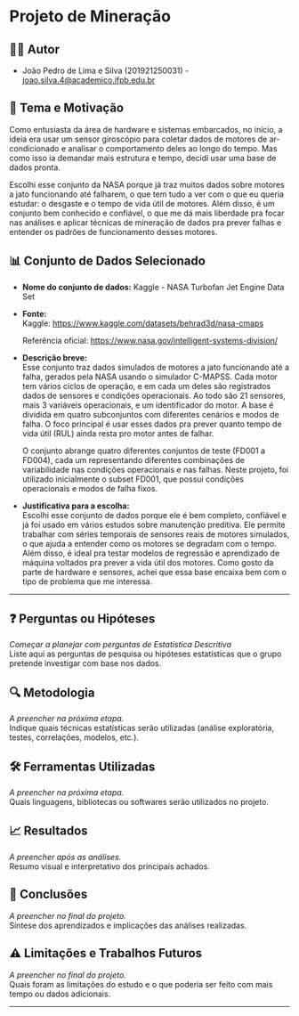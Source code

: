 # Projeto de Mineração

## 🧑‍💻 Autor  

- João Pedro de Lima e Silva (201921250031) - joao.silva.4@academico.ifpb.edu.br

## 🎯 Tema e Motivação  
  Como entusiasta da área de hardware e sistemas embarcados, no início, a ideia era usar um sensor giroscópio para coletar dados de motores de ar-condicionado e analisar o comportamento deles ao longo do tempo. Mas como isso ia demandar mais estrutura e tempo, decidi usar uma base de dados pronta.

  Escolhi esse conjunto da NASA porque já traz muitos dados sobre motores a jato funcionando até falharem, o que tem tudo a ver com o que eu queria estudar: o desgaste e o tempo de vida útil de motores. Além disso, é um conjunto bem conhecido e confiável, o que me dá mais liberdade pra focar nas análises e aplicar técnicas de mineração de dados pra prever falhas e entender os padrões de funcionamento desses motores.
## 📊 Conjunto de Dados Selecionado  
- **Nome do conjunto de dados:**
  Kaggle - NASA Turbofan Jet Engine Data Set
  
- **Fonte:**  
  Kaggle: https://www.kaggle.com/datasets/behrad3d/nasa-cmaps
  
  Referência oficial: https://www.nasa.gov/intelligent-systems-division/
  
- **Descrição breve:**  
  Esse conjunto traz dados simulados de motores a jato funcionando até a falha, gerados pela NASA usando o simulador C-MAPSS. Cada motor tem vários ciclos de operação, e em cada um deles são registrados dados de sensores e condições operacionais. Ao todo são 21 sensores, mais 3 variáveis operacionais, e um identificador do motor. A base é dividida em quatro subconjuntos com diferentes cenários e modos de falha. O foco principal é usar esses dados pra prever quanto tempo de vida útil (RUL) ainda resta pro motor antes de falhar.

  O conjunto abrange quatro diferentes conjuntos de teste (FD001 a FD004), cada um representando diferentes combinações de variabilidade nas condições operacionais e nas falhas. Neste projeto, foi utilizado inicialmente o subset FD001, que possui condições operacionais e modos de falha fixos.


- **Justificativa para a escolha:**  
  Escolhi esse conjunto de dados porque ele é bem completo, confiável e já foi usado em vários estudos sobre manutenção preditiva. Ele permite trabalhar com séries temporais de sensores reais de motores simulados, o que ajuda a entender como os motores se degradam com o tempo. Além disso, é ideal pra testar modelos de regressão e aprendizado de máquina voltados pra prever a vida útil dos motores. Como gosto da parte de hardware e sensores, achei que essa base encaixa bem com o tipo de problema que me interessa.

---

## ❓ Perguntas ou Hipóteses  
*Começar a planejar com perguntas de Estatística Descritiva*  
Liste aqui as perguntas de pesquisa ou hipóteses estatísticas que o grupo pretende investigar com base nos dados.

## 🔍 Metodologia  
*A preencher na próxima etapa.*  
Indique quais técnicas estatísticas serão utilizadas (análise exploratória, testes, correlações, modelos, etc.).

## 🛠️ Ferramentas Utilizadas  
*A preencher na próxima etapa.*  
Quais linguagens, bibliotecas ou softwares serão utilizados no projeto.

## 📈 Resultados  
*A preencher após as análises.*  
Resumo visual e interpretativo dos principais achados.

## 📌 Conclusões  
*A preencher no final do projeto.*  
Síntese dos aprendizados e implicações das análises realizadas.

## ⚠️ Limitações e Trabalhos Futuros  
*A preencher no final do projeto.*  
Quais foram as limitações do estudo e o que poderia ser feito com mais tempo ou dados adicionais.

---

